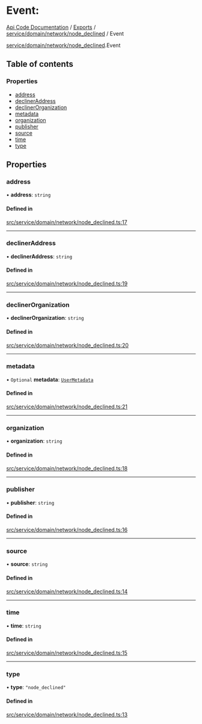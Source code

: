 # Event: 
 
[Api Code Documentation](../README.md) / [Exports](../modules.md) / [service/domain/network/node\_declined](../modules/service_domain_network_node_declined.md) / Event

[service/domain/network/node\_declined](../modules/service_domain_network_node_declined.md).Event

## Table of contents

### Properties

- [address](service_domain_network_node_declined.Event.md#address)
- [declinerAddress](service_domain_network_node_declined.Event.md#declineraddress)
- [declinerOrganization](service_domain_network_node_declined.Event.md#declinerorganization)
- [metadata](service_domain_network_node_declined.Event.md#metadata)
- [organization](service_domain_network_node_declined.Event.md#organization)
- [publisher](service_domain_network_node_declined.Event.md#publisher)
- [source](service_domain_network_node_declined.Event.md#source)
- [time](service_domain_network_node_declined.Event.md#time)
- [type](service_domain_network_node_declined.Event.md#type)

## Properties

### address

• **address**: `string`

#### Defined in

[src/service/domain/network/node_declined.ts:17](https://github.com/openkfw/TruBudget/blob/d2b440c/api/src/service/domain/network/node_declined.ts#L17)

___

### declinerAddress

• **declinerAddress**: `string`

#### Defined in

[src/service/domain/network/node_declined.ts:19](https://github.com/openkfw/TruBudget/blob/d2b440c/api/src/service/domain/network/node_declined.ts#L19)

___

### declinerOrganization

• **declinerOrganization**: `string`

#### Defined in

[src/service/domain/network/node_declined.ts:20](https://github.com/openkfw/TruBudget/blob/d2b440c/api/src/service/domain/network/node_declined.ts#L20)

___

### metadata

• `Optional` **metadata**: [`UserMetadata`](../modules/service_domain_metadata.md#usermetadata)

#### Defined in

[src/service/domain/network/node_declined.ts:21](https://github.com/openkfw/TruBudget/blob/d2b440c/api/src/service/domain/network/node_declined.ts#L21)

___

### organization

• **organization**: `string`

#### Defined in

[src/service/domain/network/node_declined.ts:18](https://github.com/openkfw/TruBudget/blob/d2b440c/api/src/service/domain/network/node_declined.ts#L18)

___

### publisher

• **publisher**: `string`

#### Defined in

[src/service/domain/network/node_declined.ts:16](https://github.com/openkfw/TruBudget/blob/d2b440c/api/src/service/domain/network/node_declined.ts#L16)

___

### source

• **source**: `string`

#### Defined in

[src/service/domain/network/node_declined.ts:14](https://github.com/openkfw/TruBudget/blob/d2b440c/api/src/service/domain/network/node_declined.ts#L14)

___

### time

• **time**: `string`

#### Defined in

[src/service/domain/network/node_declined.ts:15](https://github.com/openkfw/TruBudget/blob/d2b440c/api/src/service/domain/network/node_declined.ts#L15)

___

### type

• **type**: ``"node_declined"``

#### Defined in

[src/service/domain/network/node_declined.ts:13](https://github.com/openkfw/TruBudget/blob/d2b440c/api/src/service/domain/network/node_declined.ts#L13)
